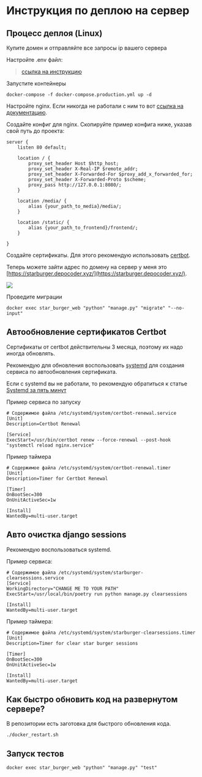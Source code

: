 # Инструкция по деплою на сервер

## Процесс деплоя (Linux)

Купите домен и отправляйте все запросы ip вашего сервера

Настройте .env файл:

> [ссылка на инструкцию](https://github.com/depocoder/star-burger/blob/main/README.md#%D0%BD%D0%B0%D1%81%D1%82%D1%80%D0%BE%D0%B9%D1%82%D0%B5-%D0%B1%D1%8D%D0%BA%D0%B5%D0%BD%D0%B4)

Запустите контейнеры

```shell
docker-compose -f docker-compose.production.yml up -d
```

Настройте nginx. Если никогда не работали с ним то вот [ссылка на документацию](https://nginx.org/en/docs/).

Создайте конфиг для nginx. Скопируйте пример конфига ниже, указав свой путь до проекта:

```nginx
server {
    listen 80 default;

    location / {
        proxy_set_header Host $http_host;
        proxy_set_header X-Real-IP $remote_addr;
        proxy_set_header X-Forwarded-For $proxy_add_x_forwarded_for;
        proxy_set_header X-Forwarded-Proto $scheme;
        proxy_pass http://127.0.0.1:8080/;
    }

    location /media/ {
        alias {your_path_to_media}/media/;
    }

    location /static/ {
        alias {your_path_to_frontend}/frontend/;
    }

}
```

Создайте сертификаты. Для этого рекомендую использовать [certbot](https://certbot.eff.org/).

Теперь можете зайти адрес по домену на сервер у меня это  [https://starburger.depocoder.xyz/](https://starburger.depocoder.xyz/).

![](https://i.imgur.com/6eIGuKj.png)


Проведите миграции
```shell
docker exec star_burger_web "python" "manage.py" "migrate" "--no-input"
```

## Автообновление сертификатов Certbot
Сертификаты от certbot действительны 3 месяца, поэтому их надо иногда обновлять.

Рекомендую для обновления воспользовать [systemd](https://en.wikipedia.org/wiki/Systemd) для создания сервиса по автообновления сертификата.

Если с systemd вы не работали, то рекомендую обратиться к статье [Systemd за пять минут](https://habr.com/ru/company/southbridge/blog/255845/)

Пример сервиса по запуску
```
# Содержимое файла /etc/systemd/system/certbot-renewal.service
[Unit]
Description=Certbot Renewal

[Service]
ExecStart=/usr/bin/certbot renew --force-renewal --post-hook "systemctl reload nginx.service"
```

Пример таймера
```
# Содержимое файла /etc/systemd/system/certbot-renewal.timer
[Unit]
Description=Timer for Certbot Renewal

[Timer]
OnBootSec=300
OnUnitActiveSec=1w

[Install]
WantedBy=multi-user.target
```

## Авто очистка django sessions

Рекомендую воспользоваться systemd.

Пример сервиса:
```
# Содержимое файла /etc/systemd/system/starburger-clearsessions.service
[Service]
WorkingDirectory="CHANGE ME TO YOUR PATH"
ExecStart=/usr/local/bin/poetry run python manage.py clearsessions

[Install]
WantedBy=multi-user.target
```

Пример таймера:
```
# Содержимое файла /etc/systemd/system/starburger-clearsessions.timer
[Unit]
Description=Timer for clear star burger sessions

[Timer]
OnBootSec=300
OnUnitActiveSec=1w

[Install]
WantedBy=multi-user.target
```

## Как быстро обновить код на развернутом сервере?
В репозитории есть заготовка для быстрого обновления кода.
```shell
./docker_restart.sh
```

## Запуск тестов
```shell
docker exec star_burger_web "python" "manage.py" "test"
```



